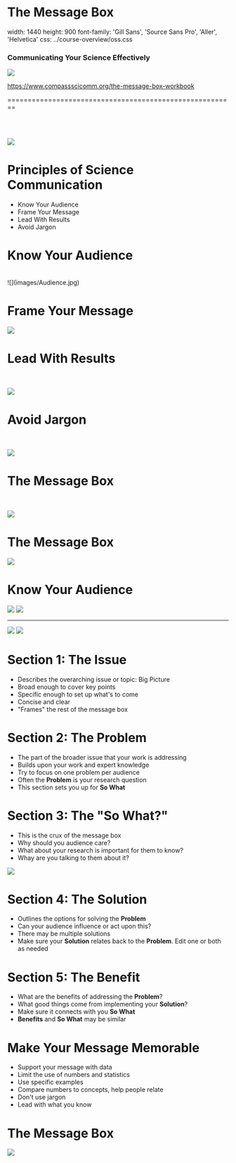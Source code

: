 The Message Box
========================================================
width: 1440
height: 900
font-family: 'Gill Sans', 'Source Sans Pro', 'Aller', 'Helvetica'
css: ../course-overview/oss.css


### Communicating Your Science Effectively

![](images/MessageBox.png)

https://www.compassscicomm.org/the-message-box-workbook

========================================================

<br><br>

![](images/Compass.png)


Principles of Science Communication
========================================================

- Know Your Audience
- Frame Your Message
- Lead With Results
- Avoid Jargon

Know Your Audience
========================================================
<br>
![](images/Audience.jpg)

Frame Your Message 
========================================================

![](images/resonate.png)


Lead With Results
========================================================
<br>

![](images/Approach.png)


Avoid Jargon
========================================================

<br>

![](images/Jargon.png)

The Message Box
========================================================

<br>

![](images/MessageBox2.png)

The Message Box
========================================================

![](images/BlankMessageBox.png)

Know Your Audience
========================================================
![](images/Public.jpg)
![](images/Teachers.jpg)
***
![](images/PolicyMakers.jpg)
![](images/Students.jpg)

Section 1: The Issue
========================================================
- Describes the overarching issue or topic: Big Picture
- Broad enough to cover key points
- Specific enough to set up what's to come
- Concise and clear
- "Frames" the rest of the message box

Section 2: The Problem
========================================================
- The part of the broader issue that your work is addressing
- Builds upon your work and expert knowledge
- Try to focus on one problem per audience
- Often the **Problem** is your research question
- This section sets you up for **So What**

Section 3: The "So What?"
========================================================
- This is the crux of the message box
- Why should you audience care?
- What about your research is important for them to know?
- Whay are you talking to them about it?

![](images/SoWhat.png)

Section 4: The Solution
========================================================
- Outlines the options for solving the **Problem**
- Can your audience influence or act upon this?
- There may be multiple solutions
- Make sure your **Solution** relates back to the **Problem**. Edit one or both as needed

Section 5: The Benefit
========================================================
- What are the benefits of addressing the **Problem**?
- What good things come from implementing your **Solution**?
- Make sure it connects with you **So What**
- **Benefits** and **So What** may be similar

Make Your Message Memorable
========================================================
- Support your message with data
- Limit the use of numbers and statistics
- Use specific examples
- Compare numbers to concepts, help people relate
- Don't use jargon
- Lead with what you know

The Message Box
========================================================

![](images/MessageBoxPrompts.png)

